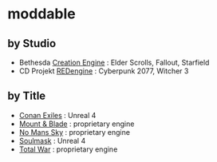 # moddable

## by Studio

- Bethesda [Creation Engine](https://github.com/df15h-moddable/creation-engine) : Elder Scrolls, Fallout, Starfield
- CD Projekt [REDengine](https://github.com/df15h-moddable/red) : Cyberpunk 2077, Witcher 3

## by Title
  
- [Conan Exiles](https://github.com/df15h-moddable/conan-exiles) : Unreal 4
- [Mount & Blade](https://github.com/df15h-moddable/mount-and-blade) : proprietary engine
- [No Mans Sky](https://github.com/df15h-moddable/no-mans-sky) : proprietary engine
- [Soulmask](https://github.com/df15h-moddable/soulmask) : Unreal 4
- [Total War](https://github.com/df15h-moddable/total-war) : proprietary engine
